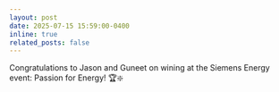 ```yaml
---
layout: post
date: 2025-07-15 15:59:00-0400
inline: true
related_posts: false
---
```



Congratulations to Jason and Guneet on wining at the Siemens Energy event: Passion for Energy! 🏆❇️

